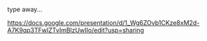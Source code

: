 type away...

https://docs.google.com/presentation/d/1_Wg6ZOvb1CKze8xM2d-A7K9qp3TFwIZTvImBlzUwIIo/edit?usp=sharing
